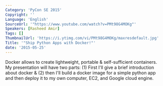 ```yaml
---
Category: 'PyCon SE 2015'
Copyright: ''
Language: 'English'
SourceUrl: '"https://www.youtube.com/watch?v=PMt98G4MOKg"'
Speakers: [Rasheed Amir]
Tags: []
ThumbnailUrl: 'https://i.ytimg.com/vi/PMt98G4MOKg/maxresdefault.jpg'
Title: '"Ship Python Apps with Docker!"'
date: '2015-05-25'
---
```

Docker allows to create lightweight, portable & self-sufficient containers. My presentation will have two parts: (1) First I'll give a brief introduction about docker & (2) then I'll build a docker image for a simple python app and then deploy it to my own computer, EC2, and Google cloud engine.